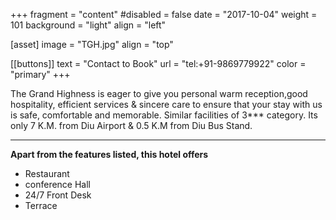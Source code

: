 +++
fragment = "content"
#disabled = false
date = "2017-10-04"
weight = 101
background = "light"
align = "left"

[asset]
  image = "TGH.jpg"
  align = "top"


 [[buttons]]
  text = "Contact to Book"
  url = "tel:+91-9869779922"
  color = "primary"
+++


The Grand Highness is eager to give you personal warm reception,good hospitality, efficient services & sincere care to ensure that your stay with us is safe, comfortable and memorable. Similar facilities of 3*** category. Its only 7 K.M. from Diu Airport & 0.5 K.M from Diu Bus Stand.


***
**Apart from the features listed, this hotel offers**
- Restaurant
- conference Hall
- 24/7 Front Desk
- Terrace
